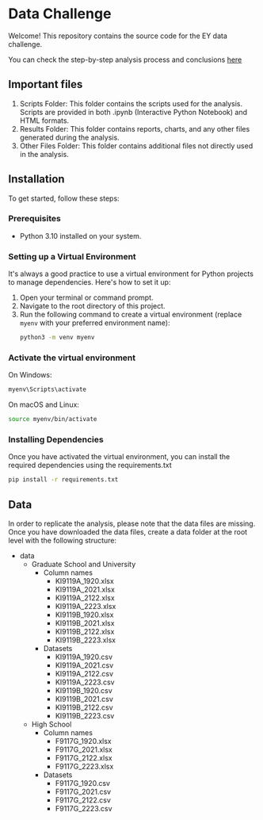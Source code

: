 # Data Challenge

Welcome! This repository contains the source code for the EY data challenge. 

You can check the step-by-step analysis process and conclusions [here](https://jairo.digital/Technical-Assessment-EY/)

## Important files

1. Scripts Folder: This folder contains the scripts used for the analysis. Scripts are provided in both .ipynb (Interactive Python Notebook) and HTML formats.
1. Results Folder: This folder contains reports, charts, and any other files generated during the analysis.
1. Other Files Folder: This folder contains additional files not directly used in the analysis.

## Installation

To get started, follow these steps:

### Prerequisites

- Python 3.10 installed on your system.

### Setting up a Virtual Environment

It's always a good practice to use a virtual environment for Python projects to manage dependencies. Here's how to set it up:

1. Open your terminal or command prompt.
2. Navigate to the root directory of this project.
3. Run the following command to create a virtual environment (replace `myenv` with your preferred environment name):
   ```bash
   python3 -m venv myenv
   ```

### Activate the virtual environment
On Windows:
   ```bash
   myenv\Scripts\activate
   ```
On macOS and Linux:
   ```bash
   source myenv/bin/activate
   ```

### Installing Dependencies

Once you have activated the virtual environment, you can install the required dependencies using the requirements.txt
   ```bash
   pip install -r requirements.txt
   ```

## Data

In order to replicate the analysis, please note that the data files are missing. Once you have downloaded the data files, create a data folder at the root level with the following structure:

- data
    - Graduate School and University
        - Column names
            - KI9119A_1920.xlsx
            - KI9119A_2021.xlsx
            - KI9119A_2122.xlsx
            - KI9119A_2223.xlsx
            - KI9119B_1920.xlsx
            - KI9119B_2021.xlsx
            - KI9119B_2122.xlsx
            - KI9119B_2223.xlsx            
        - Datasets
            - KI9119A_1920.csv
            - KI9119A_2021.csv
            - KI9119A_2122.csv
            - KI9119A_2223.csv
            - KI9119B_1920.csv
            - KI9119B_2021.csv
            - KI9119B_2122.csv
            - KI9119B_2223.csv
    - High School
        - Column names
            - F9117G_1920.xlsx
            - F9117G_2021.xlsx
            - F9117G_2122.xlsx
            - F9117G_2223.xlsx
        - Datasets
            - F9117G_1920.csv
            - F9117G_2021.csv
            - F9117G_2122.csv
            - F9117G_2223.csv
